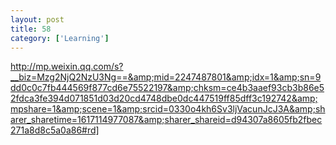 ```yaml
---
layout: post
title: 58
category: ['Learning']
---
```


http://mp.weixin.qq.com/s?__biz=Mzg2NjQ2NzU3Ng==&amp;mid=2247487801&amp;idx=1&amp;sn=9dd0c0c7fb444569f877cd6e75522197&amp;chksm=ce4b3aaef93cb3b86e52fdca3fe394d071851d03d20cd4748dbe0dc447519ff85dff3c192742&amp;mpshare=1&amp;scene=1&amp;srcid=0330o4kh6Sv3ljVacunJcJ3A&amp;sharer_sharetime=1617114977087&amp;sharer_shareid=d94307a8605fb2fbec271a8d8c5a0a86#rd]



